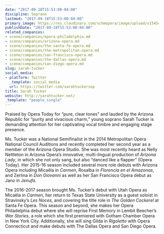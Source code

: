 ```yaml
---
date: "2017-09-18T15:53:00-04:00"
discipline: Soprano
lastmod: "2017-09-18T15:53:00-04:00"
primary_image: https://res.cloudinary.com/schmopera/image/upload/v1545409169/media/webhook-uploads/1505764297702/Headshot-2017.jpg.jpg
publishDate: "2017-09-18T15:53:00-04:00"
related_companies:
- scene/companies/opera-philadelphia.md
- scene/companies/arizona-opera.md
- scene/companies/the-santa-fe-opera.md
- scene/companies/the-metropolitan-opera.md
- scene/companies/san-francisco-opera.md
- scene/companies/the-dallas-opera.md
- scene/companies/san-diego-opera.md
slug: sarah-tucker
social_media:
- platform: Twitter
  _template: social_media
  url: https://twitter.com/sarahtuckersop
title: Sarah Tucker
website: http://sarahtucker.net/
_template: "people_single"
---
```


Praised by Opera Today for “pure, clear tones” and lauded by the Arizona Republic for “purity and vivacious charm,” young soprano Sarah Tucker is demanding attention for her captivating vocal timbre and engaging stage presence.
 
Ms. Tucker was a National Semifinalist in the 2014 Metropolitan Opera National Council Auditions and recently completed her second year as a member of the Arizona Opera Studio.  She was most recently heard as Nelly Nettleton in Arizona Opera’s innovative, multi-lingual production of *Arizona Lady*, in which she not only sang, but also “danced like a flapper” (Opera Today). Her 2015-16 season included several more role debuts with Arizona Opera including Micaëla in *Carmen*, Rosalba in *Florencia en el Amazonas*, and Zerlina in *Don Giovanni* as well as her San Francisco Opera debut as Jano in *Jenufa*.

The 2016-2017 season brought Ms. Tucker’s debut with Utah Opera as Micaëla in *Carmen*, her return to Texas State University as a guest soloist in Stravinsky’s *Les Noces*, and covering the title role in *The Golden Cockerel* at Santa Fe Opera. This season and beyond, she makes her Opera Philadelphia debut where she will reprise First Memory in Lembit Beecher’s *War Stories*, a role which she first premiered with Gotham Chamber Opera in New York City. Additionally, she will sing Gilda in *Rigoletto* with Opera Connecticut and make debuts with The Dallas Opera and San Diego Opera.
